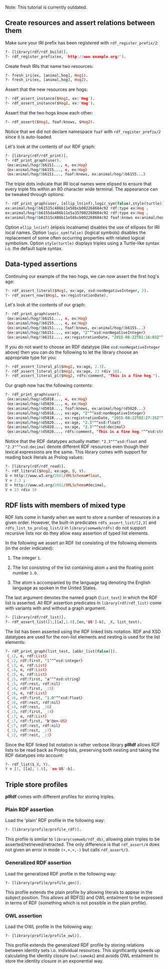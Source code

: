 Note: This tutorial is currently outdated.

Create resources and assert relations between them
--------------------------------------------------

Make sure your IRI prefix has been registered with
`rdf_register_prefix/2`:

```prolog
?- [library(rdf/rdf_build)].
?- rdf_register_prefix(ex, 'http://www.example.org/').
```

Create fresh IRIs that name two resources:

```prolog
?- fresh_iri(ex, [animal,hog], Hog1).
?- fresh_iri(ex, [animal,hog], Hog2).
```

Assert that the new resources are hogs:

```prolog
?- rdf_assert_instance($Hog1, ex:'Hog').
?- rdf_assert_instance($Hog2, ex:'Hog').
```

Assert that the two hogs know each other:

```prolog
?- rdf_assert($Hog1, foaf:knows, $Hog2).
```

Notice that we did not declare namespace `foaf` with
`rdf_register_prefix/2` since it is auto-loaded.

Let's look at the contents of our RDF graph:

```prolog
?- [library(rdf/rdf_print)].
?- rdf_print_graph(user).
〈ex:animal/hog/5b6151..., ∊, ex:Hog〉
〈ex:animal/hog/5b6155..., ∊, ex:Hog〉
〈ex:animal/hog/5b6151..., foaf:knows, ex:animal/hog/5b6155...〉
```

The triple dots indicate that IRI local names were elipsed to ensure
that every triple fits within an 80 character wide terminal.  The
appearance can be tweaked through options:

```prolog
?- rdf_print_graph(user, [ellip_ln(inf),logic_sym(false),style(turtle)]).
ex:animal/hog/5b61515c486b11e58bcb002268684c92 rdf:type ex:Hog .
ex:animal/hog/5b6155da486b11e5a357002268684c92 rdf:type ex:Hog .
ex:animal/hog/5b61515c486b11e58bcb002268684c92 foaf:knows ex:animal/hog/5b6155da486b11e5a357002268684c92 .
```

Option `ellip_ln(inf)` (elipsis localname) disables the use of
ellipses for IRI local names.  Option `logic_sym(false)` (logical
symbols) disables the replacement of some often occurring properties
with related logical symbolism.  Option `style(turtle)` displays
triples using a Turtle-like syntax i.o. the default tuple syntax.



Data-typed assertions
---------------------

Continuing our example of the two hogs, we can now assert the first
hog's age:

```prolog
?- rdf_assert_literal($Hog1, ex:age, xsd:nonNegativeInteger, 2).
?- rdf_assert_now($Hog1, ex:registrationDate).
```

Let's look at the contents of our graph:

```prolog
?- rdf_print_graph(user).
〈ex:animal/hog/5b6151..., ∊, ex:Hog〉
〈ex:animal/hog/5b6155..., ∊, ex:Hog〉
〈ex:animal/hog/5b6151..., foaf:knows, ex:animal/hog/5b6155...〉
〈ex:animal/hog/5b6151..., ex:age, "2"^^xsd:nonNegativeInteger〉
〈ex:animal/hog/5b6151..., ex:registrationDate, "2015-08-22T01:16:03Z"^^xsd:dateTime〉
```

If you do not want to choose an RDF datatype (like
`xsd:nonNegativeInteger` above) then you can do the following to let
the library choose an appropriate type for you:

```prolog
?- rdf_assert_literal_pl($Hog2, ex:age, 2.3).
?- rdf_assert_literal_pl($Hog2, ex:age, 23 rdiv 10).
?- rdf_assert_literal_pl($Hog2, rdfs:comment, "This is a fine hog.").
```

Our graph now has the following contents:

```prolog
?- rdf_print_graph(user).
〈ex:animal/hog/4d5018..., ∊, ex:Hog〉
〈ex:animal/hog/4d5020..., ∊, ex:Hog〉
〈ex:animal/hog/4d5018..., foaf:knows, ex:animal/hog/4d5020...〉
〈ex:animal/hog/4d5018..., ex:age, "2"^^xsd:nonNegativeInteger〉
〈ex:animal/hog/4d5018..., ex:registrationDate, "2015-08-22T02:27:15Z"^^xsd:dateTime〉
〈ex:animal/hog/4d5020..., ex:age, "2.3"^^xsd:float〉
〈ex:animal/hog/4d5020..., ex:age, "2.3"^^xsd:decimal〉
〈ex:animal/hog/4d5020..., rdfs:comment, "This is a fine hog."^^xsd:string〉
```

Notice that the RDF datatypes actually matter: `"2.3"^^xsd:float` and
`"2.3"^^xsd:decimal` denote different RDF resources even though their
lexical expressions are the same.  This library comes with support for
reading back literals as Prolog values:

```prolog
?- [library(rdf/rdf_read)].
?- rdf_literal($Hog2, ex:age, D, V).
D = http://www.w3.org/2001/XMLSchema#float,
V = 2.3 ;
D = http://www.w3.org/2001/XMLSchema#decimal,
V = 23 rdiv 10
```



RDF lists with members of mixed type
------------------------------------

RDF lists come in handy when we want to store a number of resources in
a given order.  However, the built-in predicates
`rdfs_assert_list/[2,3]` and `rdfs_list_to_prolog_list/2` in
`library(semweb/rdfs)` do not support recursive lists nor do they
allow easy assertion of typed list elements.

In the following we assert an RDF list consisting of the following
elements (in the order indicated):

  1. The integer `1`.
  
  2. The list consisting of the list containing atom `a` and the
     floating point number `1.0`.
  
  3. The atom `b` accompanied by the language tag denoting the English
     language as spoken in the United States.

The last argument denotes the named graph (`list_test`) in which the
RDF list is asserted.  All RDF assertion predicates in
`library(rdf/rdf_list)` come with variants with and without a graph
argument.

```prolog
?- [library(rdf/rdf_list)].
?- rdf_assert_list([1,[[a],1.0],[en,'US']-b], _X, list_test).
```

The list has been asserted using the RDF linked lists notation.  RDF
and XSD datatypes are used for the non-list elements and nesting is
used for the list elements:

```prolog
?- rdf_print_graph(list_test, [abbr_list(false)]).
〈_:2, ∊, rdf:List〉
〈_:2, rdf:first, "1"^^xsd:integer〉
〈_:3, ∊, rdf:List〉
〈_:4, ∊, rdf:List〉
〈_:5, ∊, rdf:List〉
〈_:5, rdf:first, "a"^^xsd:string〉
〈_:5, rdf:rest, rdf:nil〉
〈_:4, rdf:first, _:5〉
〈_:6, ∊, rdf:List〉
〈_:6, rdf:first, "1.0"^^xsd:float〉
〈_:6, rdf:rest, rdf:nil〉
〈_:4, rdf:rest, _:6〉
〈_:3, rdf:first, _:4〉
〈_:7, ∊, rdf:List〉
〈_:7, rdf:first, "b"@en-US〉
〈_:7, rdf:rest, rdf:nil〉
〈_:3, rdf:rest, _:7〉
〈_:2, rdf:rest, _:3〉
```

Since the RDF linked list notation is rather verbose library **plRdf**
allows RDF lists to be read back as Prolog lists, preserving both
nesting and taking the RDF datatypes into account:

```prolog
?- rdf_list($_X, Y).
Y = [1, [[a], 1.0], 'en-US'-b].
```


Triple store profiles
---------------------

**plRdf** comes with different profiles for storing triples.


### Plain RDF assertion

Load the 'plain' RDF profile in the following way:

```prolog
?- [library(profile/profile_rdf)].
```

This profile is similar to `library(semweb/rdf_db)`, allowing plain
triples to be asserted/retrieved/retracted.  The only difference is
that `rdf_assert/4` does not given an error in mode `(+,+,+,-)` but
calls `rdf_assert/3`.


### Generalized RDF assertion

Load the generalized RDF profile in the following way:

```profile
?- [library(profile/profile_gen)].
```

This profile extends the plain profile by allowing literals to appear
in the subject position.  This allows all RDF(S) and OWL entailment to
be expressed in terms of RDF (something which is not possible in the
plain profile).


### OWL assertion

Load the OWL profile in the following way:

```profile
?- [library(profile/profile_owl)].
```

This profile extends the generalized RDF profile by storing relations
between identity sets i.o. individual resources.  This significantly
speeds up calculating the identity closure (`owl:sameAs`) and avoids
OWL entailment to store the identity closure in an exponential way.
